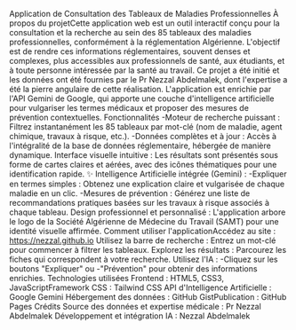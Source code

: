 Application de Consultation des Tableaux de Maladies Professionnelles
À propos du projetCette application web est un outil interactif conçu pour la consultation et la recherche au sein des 85 tableaux des maladies professionnelles, conformément à la réglementation Algérienne.
L'objectif est de rendre ces informations réglementaires, souvent denses et complexes, plus accessibles aux professionnels de santé, aux étudiants, et à toute personne intéressée par la santé au travail.
Ce projet a été initié et les données ont été fournies par le Pr Nezzal Abdelmalek, dont l'expertise a été la pierre angulaire de cette réalisation.
L'application est enrichie par l'API Gemini de Google, qui apporte une couche d'intelligence artificielle pour vulgariser les termes médicaux et proposer des mesures de prévention contextuelles.
Fonctionnalités
-Moteur de recherche puissant : Filtrez instantanément les 85 tableaux par mot-clé (nom de maladie, agent chimique, travaux à risque, etc.).
-Données complètes et à jour : Accès à l'intégralité de la base de données réglementaire, hébergée de manière dynamique.
Interface visuelle intuitive : Les résultats sont présentés sous forme de cartes claires et aérées, avec des icônes thématiques pour une identification rapide.
✨ Intelligence Artificielle intégrée (Gemini) :
-Expliquer en termes simples : Obtenez une explication claire et vulgarisée de chaque maladie en un clic.
-Mesures de prévention : Générez une liste de recommandations pratiques basées sur les travaux à risque associés à chaque tableau.
Design professionnel et personnalisé : L'application arbore le logo de la Société Algérienne de Médecine du Travail (SAMT) pour une identité visuelle affirmée.
Comment utiliser l'applicationAccédez au site : https://nezzal.github.io
Utilisez la barre de recherche : Entrez un mot-clé pour commencer à filtrer les tableaux.
Explorez les résultats : Parcourez les fiches qui correspondent à votre recherche.
Utilisez l'IA : 
-Cliquez sur les boutons "Expliquer" ou 
-"Prévention" pour obtenir des informations enrichies.
Technologies utilisées
Frontend : HTML5, CSS3, JavaScriptFramework CSS : Tailwind CSS
API d'Intelligence Artificielle : Google Gemini
Hébergement des données : GitHub GistPublication : GitHub Pages
Crédits
Source des données et expertise médicale : Pr Nezzal Abdelmalek
Développement et intégration IA : Nezzal Abdelmalek
